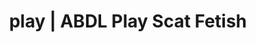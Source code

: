 ---
categories:
- Body Positivity
- Real Couples
- E-Girl Erotica
- Vintage Boudoir
- Spiritual Kink
image: /assets/images/1747714218572.jpg
layout: post
schema:
  description: Premium adult content featuring Scat Fetish, ABDL Play. High-quality
    visuals with sensual themes.
  keywords:
  - ABDL Play
  - Gothic Erotica
  - POV Erotica
  - Spiritual Kink
  - E-Girl Erotica
  - Scat Fetish
  name: 1747714218572 | Scat Fetish ABDL Play
  type: VisualArtwork
seo:
  description: Featured content with premium Scat Fetish, ABDL Play. HD images available.
  keywords: Scat Fetish, ABDL Play
  og_image: /assets/images/1747714218572.jpg
  schema_type: VisualArtwork
tags:
- '#play'
- Scat Fetish
- ABDL Play
title: play | ABDL Play Scat Fetish
---